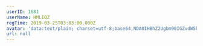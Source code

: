 ```yaml
---
userID: 1681
userName: HMLIQZ
regTime: 2019-03-25T03:03:00.000Z
avatar: 'data:text/plain; charset=utf-8;base64,NDA0IHBhZ2Ugbm90IGZvdW5kCg=='
url: null
---
```



